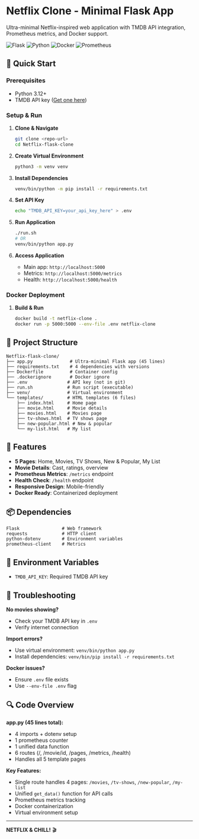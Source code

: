 # Netflix Clone - Minimal Flask App

Ultra-minimal Netflix-inspired web application with TMDB API integration, Prometheus metrics, and Docker support.

![Flask](https://img.shields.io/badge/Flask-3.1.2-green) ![Python](https://img.shields.io/badge/Python-3.12-blue) ![Docker](https://img.shields.io/badge/Docker-Ready-blue) ![Prometheus](https://img.shields.io/badge/Prometheus-0.22.1-orange)

## 🚀 Quick Start

### Prerequisites
- Python 3.12+
- TMDB API key ([Get one here](https://www.themoviedb.org/settings/api))

### Setup & Run

1. **Clone & Navigate**
   ```bash
   git clone <repo-url>
   cd Netflix-flask-clone
   ```

2. **Create Virtual Environment**
   ```bash
   python3 -m venv venv
   ```

3. **Install Dependencies**
   ```bash
   venv/bin/python -m pip install -r requirements.txt
   ```

4. **Set API Key**
   ```bash
   echo "TMDB_API_KEY=your_api_key_here" > .env
   ```

5. **Run Application**
   ```bash
   ./run.sh
   # OR
   venv/bin/python app.py
   ```

6. **Access Application**
   - Main app: `http://localhost:5000`
   - Metrics: `http://localhost:5000/metrics`
   - Health: `http://localhost:5000/health`

### Docker Deployment

1. **Build & Run**
   ```bash
   docker build -t netflix-clone .
   docker run -p 5000:5000 --env-file .env netflix-clone
   ```

## 📁 Project Structure

```
Netflix-flask-clone/
├── app.py              # Ultra-minimal Flask app (45 lines)
├── requirements.txt    # 4 dependencies with versions
├── Dockerfile          # Container config
├── .dockerignore       # Docker ignore
├── .env               # API key (not in git)
├── run.sh             # Run script (executable)
├── venv/              # Virtual environment
└── templates/         # HTML templates (6 files)
    ├── index.html     # Home page
    ├── movie.html     # Movie details
    ├── movies.html    # Movies page
    ├── tv-shows.html  # TV shows page
    ├── new-popular.html # New & popular
    └── my-list.html   # My list
```

## 🎯 Features

- **5 Pages**: Home, Movies, TV Shows, New & Popular, My List
- **Movie Details**: Cast, ratings, overview
- **Prometheus Metrics**: `/metrics` endpoint
- **Health Check**: `/health` endpoint
- **Responsive Design**: Mobile-friendly
- **Docker Ready**: Containerized deployment

## 📦 Dependencies

```
Flask                # Web framework
requests             # HTTP client
python-dotenv        # Environment variables
prometheus-client    # Metrics
```

## 🔧 Environment Variables

- `TMDB_API_KEY`: Required TMDB API key

## 🚨 Troubleshooting

**No movies showing?**
- Check your TMDB API key in `.env`
- Verify internet connection

**Import errors?**
- Use virtual environment: `venv/bin/python app.py`
- Install dependencies: `venv/bin/pip install -r requirements.txt`

**Docker issues?**
- Ensure `.env` file exists
- Use `--env-file .env` flag

## 🔍 Code Overview

**app.py (45 lines total):**
- 4 imports + dotenv setup
- 1 prometheus counter
- 1 unified data function
- 6 routes (/, /movie/id, /pages, /metrics, /health)
- Handles all 5 template pages

**Key Features:**
- Single route handles 4 pages: `/movies`, `/tv-shows`, `/new-popular`, `/my-list`
- Unified `get_data()` function for API calls
- Prometheus metrics tracking
- Docker containerization
- Virtual environment setup

---

**NETFLIX & CHILL!** 🎬

